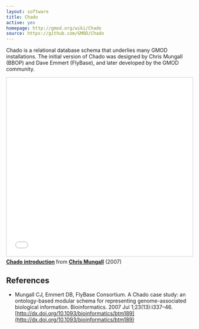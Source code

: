 ```yaml
---
layout: software
title: Chado
active: yes
homepage: http://gmod.org/wiki/Chado
source: https://github.com/GMOD/Chado
---
```


Chado is a relational database schema that underlies many GMOD
installations. The initial version of Chado was designed by Chris
Mungall (BBOP) and Dave Emmert (FlyBase), and later developed by the
GMOD community.

<iframe src="//www.slideshare.net/slideshow/embed_code/key/FTrHrNKfGxFBxi" width="595" height="485" frameborder="0" marginwidth="0" marginheight="0" scrolling="no" style="border:1px solid #CCC; border-width:1px; margin-bottom:5px; max-width: 100%;" allowfullscreen> </iframe> <div style="margin-bottom:5px"> <strong> <a href="//www.slideshare.net/cmungall/chado-introduction" title="Chado introduction" target="_blank">Chado introduction</a> </strong> from <strong><a href="https://www.slideshare.net/cmungall" target="_blank">Chris Mungall</a></strong> (2007) </div>

## References

 * Mungall CJ, Emmert DB, FlyBase Consortium. A Chado case study: an ontology-based modular schema for representing genome-associated biological information. Bioinformatics. 2007 Jul 1;23(13):i337–46. [http://dx.doi.org/10.1093/bioinformatics/btm189](http://dx.doi.org/10.1093/bioinformatics/btm189)
